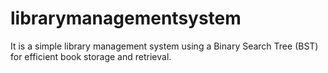 # librarymanagementsystem
It is a simple library management system using a Binary Search Tree (BST) for efficient book storage and retrieval.
